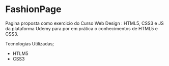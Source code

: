# FashionPage
Pagina proposta como exercicio do Curso Web Design : HTML5, CSS3 e JS da plataforma Udemy para por em prática o conhecimentos de HTML5 e CSS3.


Tecnologias Utilizadas;

* HTLM5
* CSS3


